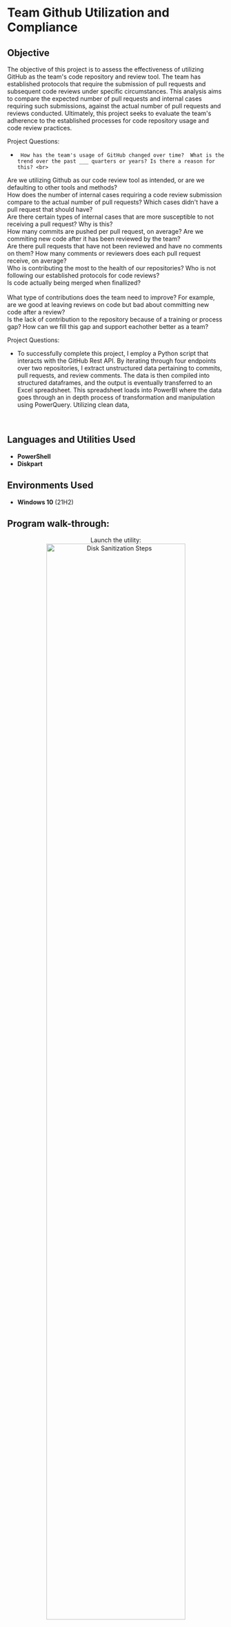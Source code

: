 <h1>Team Github Utilization and Compliance</h1>

<h2>Objective</h2>
The objective of this project is to assess the effectiveness of utilizing GitHub as the team's code repository and review tool.  The team has established protocols that require the submission of pull requests and subsequent code reviews under specific circumstances.  This analysis aims to compare the expected number of pull requests and internal cases requiring such submissions, against the actual number of pull requests and reviews conducted.  Ultimately, this project seeks to evaluate the team's adherence to the established processes for code repository usage and code review practices.

Project Questions:
-      How has the team's usage of GitHub changed over time?  What is the trend over the past ___ quarters or years? Is there a reason for this? <br>
Are we utilizing Github as our code review tool as intended, or are we defaulting to other tools and methods? <br>
How does the number of internal cases requiring a code review submission compare to the actual number of pull requests? Which cases didn't have a pull request that should have? <br>
Are there certain types of internal cases that are more susceptible to not receiving a pull request?  Why is this? <br> 
How many commits are pushed per pull request, on average? Are we commiting new code after it has been reviewed by the team? <br>
Are there pull requests that have not been reviewed and have no comments on them?  How many comments or reviewers does each pull request receive, on average? <br>
Who is contributing the most to the health of our repositories?  Who is not following our established protocols for code reviews? <br>
Is code actually being merged when finallized? <br>    
What type of contributions does the team need to improve? For example, are we good at leaving reviews on code but bad about committing new code after a review? <br>
Is the lack of contribution to the repository because of a training or process gap?  How can we fill this gap and support eachother better as a team? <br>
     

Project Questions:
  -  To successfully complete this project, I employ a Python script that interacts with the GitHub Rest API.  By iterating through four endpoints over two repositories, I extract unstructured data pertaining to commits, pull requests, and review comments.  The data is then compiled into structured dataframes, and the output is eventually transferred to an Excel spreadsheet.  This spreadsheet loads into PowerBI where the data goes through an in depth process of transformation and manipulation using PowerQuery.  Utilizing clean data, 
<br />


<h2>Languages and Utilities Used</h2>

- <b>PowerShell</b> 
- <b>Diskpart</b>

<h2>Environments Used </h2>

- <b>Windows 10</b> (21H2)

<h2>Program walk-through:</h2>

<p align="center">
Launch the utility: <br/>
<img src="https://i.imgur.com/62TgaWL.png" height="80%" width="80%" alt="Disk Sanitization Steps"/>
<br />
<br />
Select the disk:  <br/>
<img src="https://i.imgur.com/tcTyMUE.png" height="80%" width="80%" alt="Disk Sanitization Steps"/>
<br />
<br />
Enter the number of passes: <br/>
<img src="https://i.imgur.com/nCIbXbg.png" height="80%" width="80%" alt="Disk Sanitization Steps"/>
<br />
<br />
Confirm your selection:  <br/>
<img src="https://i.imgur.com/cdFHBiU.png" height="80%" width="80%" alt="Disk Sanitization Steps"/>
<br />
<br />
Wait for process to complete (may take some time):  <br/>
<img src="https://i.imgur.com/JL945Ga.png" height="80%" width="80%" alt="Disk Sanitization Steps"/>
<br />
<br />
Sanitization complete:  <br/>
<img src="https://i.imgur.com/K71yaM2.png" height="80%" width="80%" alt="Disk Sanitization Steps"/>
<br />
<br />
Observe the wiped disk:  <br/>
<img src="https://i.imgur.com/AeZkvFQ.png" height="80%" width="80%" alt="Disk Sanitization Steps"/>
</p>

<!--
 ```diff
- text in red
+ text in green
! text in orange
# text in gray
@@ text in purple (and bold)@@
```
--!>
